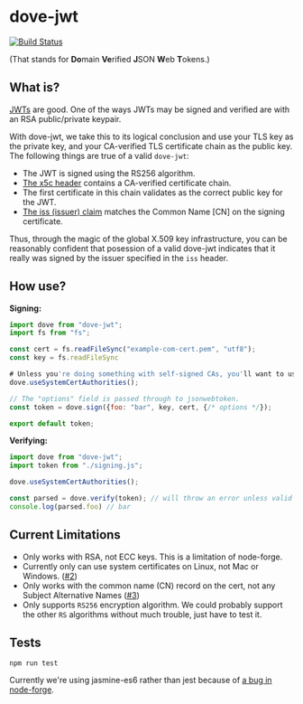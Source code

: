 # dove-jwt

[![Build Status](https://travis-ci.org/streamkitchen/dove-jwt.svg?branch=master)](https://travis-ci.org/streamkitchen/dove-jwt)

(That stands for **Do**main **Ve**rified **J**SON **W**eb **T**okens.)

## What is?

[JWTs](https://jwt.io/) are good. One of the ways JWTs may be signed and verified are with an RSA public/private keypair.

With dove-jwt, we take this to its logical conclusion and use your TLS key as the private key, and your CA-verified TLS certificate chain as the public key. The following things are true of a valid `dove-jwt`:

* The JWT is signed using the RS256 algorithm.
* [The x5c header](https://tools.ietf.org/html/rfc7515#section-4.1.6) contains a CA-verified certificate chain.
* The first certificate in this chain validates as the correct public key for the JWT.
* [The iss (issuer) claim](https://tools.ietf.org/html/rfc7519#section-4.1.1) matches the Common Name [CN] on the signing certificate.

Thus, through the magic of the global X.509 key infrastructure, you can be reasonably confident that posession of a valid dove-jwt indicates that it really was signed by the issuer specified in the `iss` header.

## How use?

**Signing:**

```javascript
import dove from "dove-jwt";
import fs from "fs";

const cert = fs.readFileSync("example-com-cert.pem", "utf8");
const key = fs.readFileSync

# Unless you're doing something with self-signed CAs, you'll want to use the system certs.
dove.useSystemCertAuthorities();

// The "options" field is passed through to jsonwebtoken.
const token = dove.sign({foo: "bar", key, cert, {/* options */});

export default token;
```

**Verifying:**

```javascript
import dove from "dove-jwt";
import token from "./signing.js";

dove.useSystemCertAuthorities();

const parsed = dove.verify(token); // will throw an error unless valid
console.log(parsed.foo) // bar
```

## Current Limitations

* Only works with RSA, not ECC keys. This is a limitation of node-forge.
* Currently only can use system certificates on Linux, not Mac or Windows. ([#2](https://github.com/streamkitchen/dove-jwt/issues/2))
* Only works with the common name (CN) record on the cert, not any Subject Alternative Names ([#3](https://github.com/streamkitchen/dove-jwt/issues/3))
* Only supports `RS256` encryption algorithm. We could probably support the other `RS` algorithms without much trouble, just have to test it.

Tests
-----

`npm run test`

Currently we're using jasmine-es6 rather than jest because of [a bug in node-forge](https://github.com/digitalbazaar/forge/issues/362).
